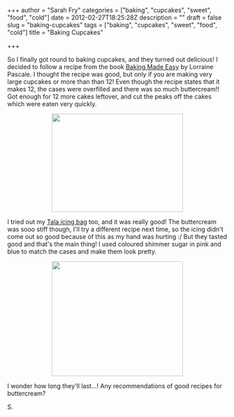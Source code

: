 +++
author = "Sarah Fry"
categories = ["baking", "cupcakes", "sweet", "food", "cold"]
date = 2012-02-27T18:25:28Z
description = ""
draft = false
slug = "baking-cupcakes"
tags = ["baking", "cupcakes", "sweet", "food", "cold"]
title = "Baking Cupcakes"

+++


So I finally got round to baking cupcakes, and they turned out delicious! I decided to follow a recipe from the book <a href="http://www.amazon.co.uk/Baking-Made-Easy-Lorraine-Pascale/dp/0007275943" target="_blank">Baking Made Easy</a> by Lorraine Pascale. I thought the recipe was good, but only if you are making very large cupcakes or more than than 12! Even though the recipe states that it makes 12, the cases were overfilled and there was so much buttercream!! Got enough for 12 more cakes leftover, and cut the peaks off the cakes which were eaten very quickly.
<p style="text-align: center;"><a href="http://sweetaspi.co.uk/content/images/2012/02/IMGP2484.jpg"><img class="size-medium wp-image-298 aligncenter" title="IMGP2484" src="http://sweetaspi.co.uk/content/images/2012/02/IMGP2484-300x225.jpg" alt="" width="300" height="225" /></a></p>
I tried out my <a title="New Icing Bag Set" href="http://sweetaspi.co.uk/tala-icing-bag-set/">Tala icing bag</a> too, and it was really good! The buttercream was sooo stiff though, I'll try a different recipe next time, so the icing didn't come out so good because of this as my hand was hurting :/ But they tasted good and that's the main thing! I used coloured shimmer sugar in pink and blue to match the cases and make them look pretty.
<p style="text-align: center;"><a href="http://sweetaspi.co.uk/content/images/2012/02/IMGP2512.jpg"><img class="size-medium wp-image-299 aligncenter" title="IMGP2512" src="http://sweetaspi.co.uk/content/images/2012/02/IMGP2512-300x263.jpg" alt="" width="300" height="263" /></a></p>
I wonder how long they'll last...! Any recommendations of good recipes for buttercream?

S.

